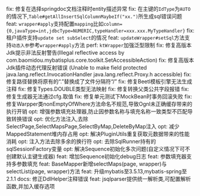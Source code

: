 fix: 修复在选择springdoc文档注释时entity描述异常
fix: 在主键的`IdType`为`AUTO`的情况下,`Table#getAllInsertSqlColumnMaybeIf("xx.")`所生成sql错误问题
feat: `wrapper#apply`支持配置`mapping`比如`column={0,javaType=int,jdbcType=NUMERIC,typeHandler=xxx.xxx.MyTypeHandler}`
fix: 租户插件支持`update set subSelect`的情况
feat: `updateWrapper#setSql`方法支持`动态入参`参考`wrapper#apply`方法
perf: `ktWrapper`加强泛型限制
fix: 修复高版本Jdk提示非法反射警告(Illegal reflective access by com.baomidou.mybatisplus.core.toolkit.SetAccessibleAction)
fix: 修复高版本Jdk插件动态代理反射错误 (Unable to make field protected java.lang.reflect.InvocationHandler java.lang.reflect.Proxy.h accessible)
fix: 修复路径替换将原有的“.”替换成了文件分隔符“/”
fix: 修复Beetl模板引擎无法生成注释
fix: 修复Types.DOUBLE类型无法映射
fix: 修复转换父类公共字段报错
fix: 修复生成器无法通过cfg.取值
fix: 修复单元测试下MockBean时事务回滚失败
fix: 修复Warpper类nonEmptyOfWhere方法命名不规范,导致Ognl未正确缓存带来的执行开销
opt: 增强参数填充处理器,防止因参数名称与填充名称一致类型不匹配导致转换错误
opt: 优化方法注入,去除SelectPage,SelectMapsPage,SelectByMap,DeleteByMap注入
opt: 减少MappedStatement堆内存占用
opt: 解决PluginUtils重复获取元数据带来的性能消耗
opt: 注入方法去除多余的换行符
opt: 去除SqlRunner持有的sqlSessionFactory变量
opt: 解决Sequence初始化多次问题(自定义情况下可不创建默认主键生成器)
feat: 增加Sequence初始化debug日志
feat: 参数填充器支持多参数填充
feat: BaseMapper新增selectMaps(page, wrapper)与selectList(page, wrapper)方法
feat: 升级mybatis至3.5.13,mybatis-spring至2.1.1
docs: 修正DdlHelper注释错误
feat: jsqlparser提供统一解析类,可配置解析函数,并加入缓存选项
